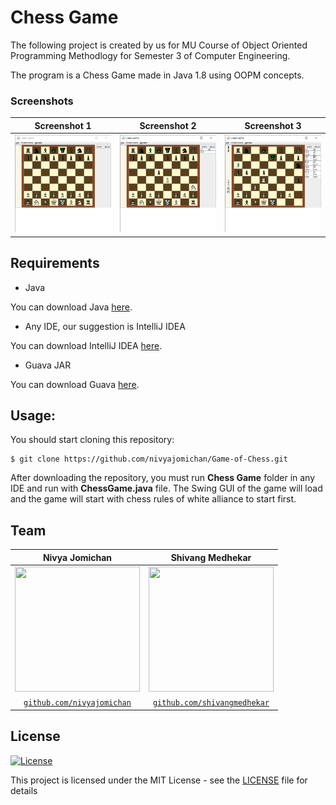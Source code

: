 # Chess Game

The following project is created by us for MU Course of Object Oriented Programming Methodlogy for Semester 3 of Computer Engineering.

The program is a Chess Game made in Java 1.8 using OOPM concepts.

### Screenshots
Screenshot 1 |  Screenshot 2 | Screenshot 3
:-------------------------:|:-------------------------: |:-------------------------:
![](Screenshots/chess%201.png)  |  ![](Screenshots/chess%202.png) |  ![](Screenshots/chess%203.png) 


## Requirements
- Java

You can download Java [here](https://www.oracle.com/in/java/technologies/javase-downloads.html).

- Any IDE, our suggestion is IntelliJ IDEA

You can download IntelliJ IDEA [here](https://www.jetbrains.com/idea/).
 
- Guava JAR

You can download Guava [here](https://jar-download.com/artifacts/com.google.guava).

## Usage:

You should start cloning this repository:

    $ git clone https://github.com/nivyajomichan/Game-of-Chess.git
    
After downloading the repository, you must run **Chess Game** folder in any IDE and run with **ChessGame.java** file. The Swing GUI of the game will load and the game will start with chess rules of white alliance to start first.


## Team
|  **Nivya Jomichan** | **Shivang Medhekar** |
| :---: |:---:|
|<img src = "https://avatars1.githubusercontent.com/u/69161388?s=400&u=9dd47f3f19ab7e99f8938ee1669a2f9b26c1bbae&v=4" width="200" height="200">| <img src = "https://avatars2.githubusercontent.com/u/69140290?s=200&u=5df35a82b6d2b6b7b876dfdc22d451c92d30a5c6&v=4" width="200" height="200">|
|  <a href="https://github.com/nivyajomichan" target="_blank">`github.com/nivyajomichan`</a> |<a href="https://github.com/shivangmedhekar" target="_blank">`github.com/shivangmedhekar`</a> |


## License

[![License](http://img.shields.io/:license-mit-blue.svg?style=flat-square)](http://badges.mit-license.org)

This project is licensed under the MIT License - see the [LICENSE](LICENSE) file for details
